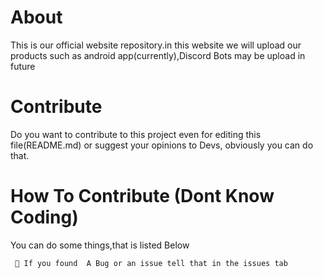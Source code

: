 # About
This is our official website repository.in this website we will upload our products such as android app(currently),Discord Bots  may be upload in future

# Contribute
Do you want to contribute to this project even for editing this file(README.md) or suggest your opinions to Devs, obviously you can do that.

# How To Contribute (Dont Know Coding)

You can do some things,that is listed Below

     🔘 If you found  A Bug or an issue tell that in the issues tab
